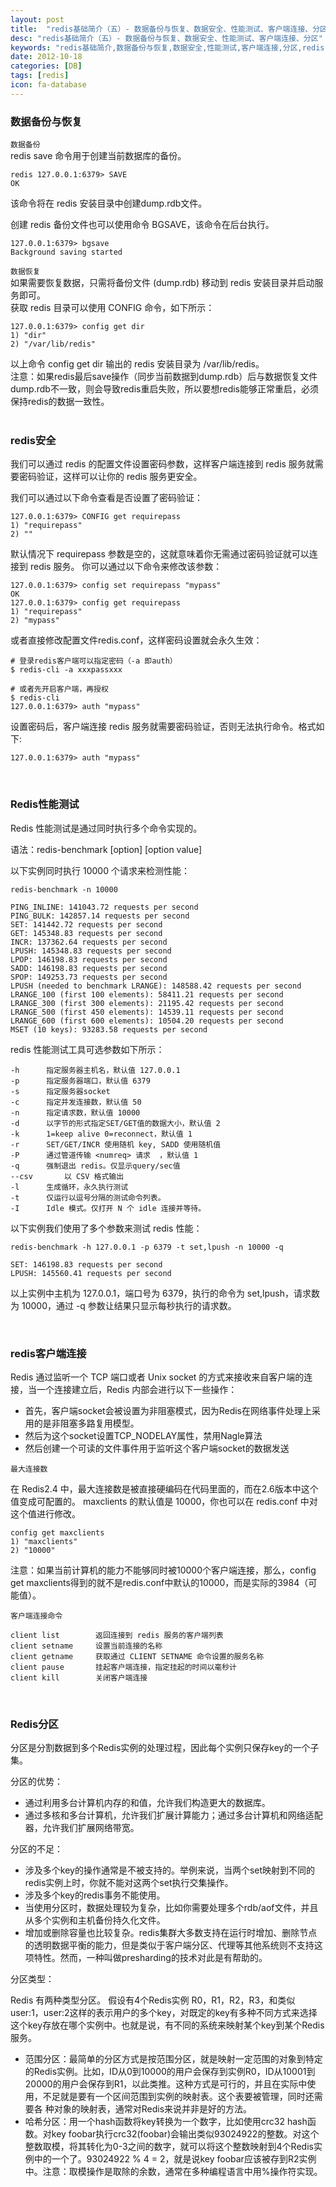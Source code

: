 ```yaml
---
layout: post
title:  "redis基础简介（五）- 数据备份与恢复、数据安全、性能测试、客户端连接、分区"
desc: "redis基础简介（五）- 数据备份与恢复、数据安全、性能测试、客户端连接、分区"
keywords: "redis基础简介,数据备份与恢复,数据安全,性能测试,客户端连接,分区,redis,kinglyjn"
date: 2012-10-18
categories: [DB]
tags: [redis]
icon: fa-database
---
```


### 数据备份与恢复

`数据备份` <br>
redis save 命令用于创建当前数据库的备份。

```shell
redis 127.0.0.1:6379> SAVE 
OK
```
该命令将在 redis 安装目录中创建dump.rdb文件。<br>

创建 redis 备份文件也可以使用命令 BGSAVE，该命令在后台执行。<br>

```shell
127.0.0.1:6379> bgsave
Background saving started
```

`数据恢复` <br>
如果需要恢复数据，只需将备份文件 (dump.rdb) 移动到 redis 安装目录并启动服务即可。<br>
获取 redis 目录可以使用 CONFIG 命令，如下所示：<br>

```shell
127.0.0.1:6379> config get dir
1) "dir"
2) "/var/lib/redis"
```
以上命令 config get dir 输出的 redis 安装目录为 /var/lib/redis。<br>
注意：如果redis最后save操作（同步当前数据到dump.rdb）后与数据恢复文件dump.rdb不一致，则会导致redis重启失败，所以要想redis能够正常重启，必须保持redis的数据一致性。<br>
<br>


### redis安全

我们可以通过 redis 的配置文件设置密码参数，这样客户端连接到 redis 服务就需要密码验证，这样可以让你的 redis 服务更安全。
<br>

我们可以通过以下命令查看是否设置了密码验证：<br>

```shell
127.0.0.1:6379> CONFIG get requirepass
1) "requirepass"
2) ""
```

默认情况下 requirepass 参数是空的，这就意味着你无需通过密码验证就可以连接到 redis 服务。
你可以通过以下命令来修改该参数：<br>

```shell
127.0.0.1:6379> config set requirepass "mypass"
OK
127.0.0.1:6379> config get requirepass
1) "requirepass"
2) "mypass"
```

或者直接修改配置文件redis.conf，这样密码设置就会永久生效：<br>

```shell
# 登录redis客户端可以指定密码（-a 即auth）
$ redis-cli -a xxxpassxxx

# 或者先开启客户端，再授权
$ redis-cli
127.0.0.1:6379> auth "mypass"
```


设置密码后，客户端连接 redis 服务就需要密码验证，否则无法执行命令。格式如下: <br>

```shell
127.0.0.1:6379> auth "mypass"
```
<br>


### Redis性能测试

Redis 性能测试是通过同时执行多个命令实现的。<br>

语法：redis-benchmark [option] [option value] <br>

以下实例同时执行 10000 个请求来检测性能：<br>

```shell
redis-benchmark -n 10000

PING_INLINE: 141043.72 requests per second
PING_BULK: 142857.14 requests per second
SET: 141442.72 requests per second
GET: 145348.83 requests per second
INCR: 137362.64 requests per second
LPUSH: 145348.83 requests per second
LPOP: 146198.83 requests per second
SADD: 146198.83 requests per second
SPOP: 149253.73 requests per second
LPUSH (needed to benchmark LRANGE): 148588.42 requests per second
LRANGE_100 (first 100 elements): 58411.21 requests per second
LRANGE_300 (first 300 elements): 21195.42 requests per second
LRANGE_500 (first 450 elements): 14539.11 requests per second
LRANGE_600 (first 600 elements): 10504.20 requests per second
MSET (10 keys): 93283.58 requests per second
```

redis 性能测试工具可选参数如下所示：<br>

```shell
-h	    指定服务器主机名，默认值 127.0.0.1
-p	    指定服务器端口，默认值 6379
-s	    指定服务器socket	
-c	    指定并发连接数，默认值 50
-n	    指定请求数，默认值 10000
-d	    以字节的形式指定SET/GET值的数据大小，默认值 2
-k	    1=keep alive 0=reconnect，默认值 1
-r	    SET/GET/INCR 使用随机 key, SADD 使用随机值	
-P	    通过管道传输 <numreq> 请求	，默认值 1
-q	    强制退出 redis。仅显示query/sec值	
--csv       以 CSV 格式输出
-l	    生成循环，永久执行测试	
-t	    仅运行以逗号分隔的测试命令列表。	
-I	    Idle 模式。仅打开 N 个 idle 连接并等待。	
```

以下实例我们使用了多个参数来测试 redis 性能：<br>

```shell
redis-benchmark -h 127.0.0.1 -p 6379 -t set,lpush -n 10000 -q

SET: 146198.83 requests per second
LPUSH: 145560.41 requests per second
```

以上实例中主机为 127.0.0.1，端口号为 6379，执行的命令为 set,lpush，请求数为 10000，通过 -q 参数让结果只显示每秒执行的请求数。<br>

<br>

### redis客户端连接

Redis 通过监听一个 TCP 端口或者 Unix socket 的方式来接收来自客户端的连接，当一个连接建立后，Redis 内部会进行以下一些操作：<br>

* 首先，客户端socket会被设置为非阻塞模式，因为Redis在网络事件处理上采用的是非阻塞多路复用模型。
* 然后为这个socket设置TCP_NODELAY属性，禁用Nagle算法
* 然后创建一个可读的文件事件用于监听这个客户端socket的数据发送


`最大连接数` <br>

在 Redis2.4 中，最大连接数是被直接硬编码在代码里面的，而在2.6版本中这个值变成可配置的。
maxclients 的默认值是 10000，你也可以在 redis.conf 中对这个值进行修改。<br>

```shell
config get maxclients
1) "maxclients"
2) "10000"
```
注意：如果当前计算机的能力不能够同时被10000个客户端连接，那么，config get maxclients得到的就不是redis.conf中默认的10000，而是实际的3984（可能值）。<br>

`客户端连接命令` <br>

```shell
client list        返回连接到 redis 服务的客户端列表
client setname     设置当前连接的名称
client getname     获取通过 CLIENT SETNAME 命令设置的服务名称
client pause       挂起客户端连接，指定挂起的时间以毫秒计
client kill        关闭客户端连接
```
<br>


### Redis分区

分区是分割数据到多个Redis实例的处理过程，因此每个实例只保存key的一个子集。<br>

分区的优势：<br>

* 通过利用多台计算机内存的和值，允许我们构造更大的数据库。
* 通过多核和多台计算机，允许我们扩展计算能力；通过多台计算机和网络适配器，允许我们扩展网络带宽。

分区的不足：<br>

* 涉及多个key的操作通常是不被支持的。举例来说，当两个set映射到不同的redis实例上时，你就不能对这两个set执行交集操作。
* 涉及多个key的redis事务不能使用。
* 当使用分区时，数据处理较为复杂，比如你需要处理多个rdb/aof文件，并且从多个实例和主机备份持久化文件。
* 增加或删除容量也比较复杂。redis集群大多数支持在运行时增加、删除节点的透明数据平衡的能力，但是类似于客户端分区、代理等其他系统则不支持这项特性。然而，一种叫做presharding的技术对此是有帮助的。

分区类型：<br>

Redis 有两种类型分区。 假设有4个Redis实例 R0，R1，R2，R3，和类似user:1，user:2这样的表示用户的多个key，对既定的key有多种不同方式来选择这个key存放在哪个实例中。也就是说，有不同的系统来映射某个key到某个Redis服务。<br>

* 范围分区：最简单的分区方式是按范围分区，就是映射一定范围的对象到特定的Redis实例。比如，ID从0到10000的用户会保存到实例R0，ID从10001到 20000的用户会保存到R1，以此类推。这种方式是可行的，并且在实际中使用，不足就是要有一个区间范围到实例的映射表。这个表要被管理，同时还需要各 种对象的映射表，通常对Redis来说并非是好的方法。
* 哈希分区：用一个hash函数将key转换为一个数字，比如使用crc32 hash函数。对key foobar执行crc32(foobar)会输出类似93024922的整数。对这个整数取模，将其转化为0-3之间的数字，就可以将这个整数映射到4个Redis实例中的一个了。93024922 % 4 = 2，就是说key foobar应该被存到R2实例中。注意：取模操作是取除的余数，通常在多种编程语言中用%操作符实现。






